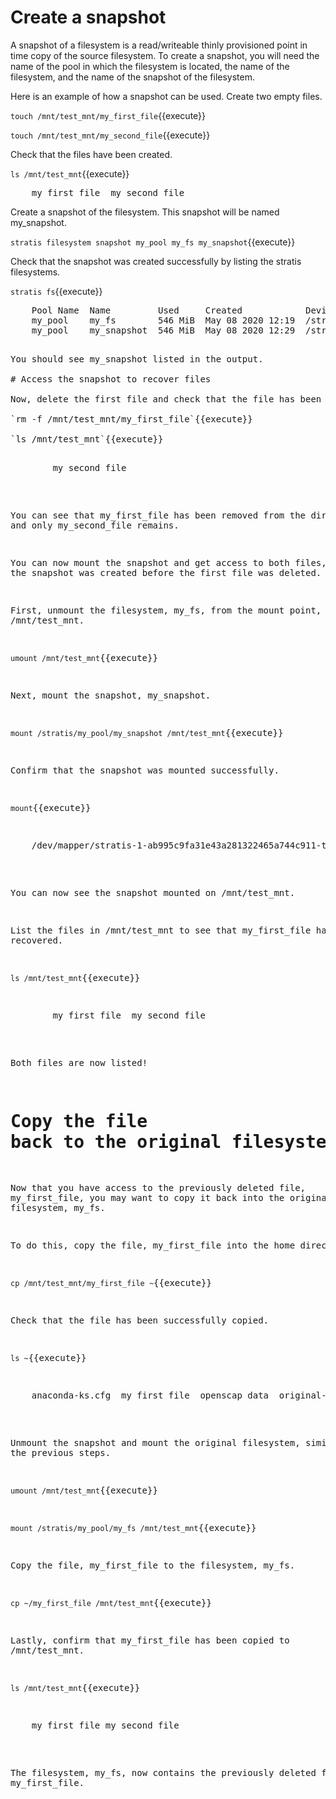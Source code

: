 # Create a snapshot

A snapshot of a filesystem is a read/writeable thinly provisioned point in time copy of the source filesystem. To create a snapshot, you will need the name of the pool in which the filesystem is located, the name of the filesystem, and the name of the snapshot of the filesystem.

Here is an example of how a snapshot can be used. Create two empty files.

`touch /mnt/test_mnt/my_first_file`{{execute}}

`touch /mnt/test_mnt/my_second_file`{{execute}}

Check that the files have been created.

`ls /mnt/test_mnt`{{execute}}

<pre class="file">
	my_first_file  my_second_file
</pre>

Create a snapshot of the filesystem. This snapshot will be named my_snapshot.

`stratis filesystem snapshot my_pool my_fs my_snapshot`{{execute}}

Check that the snapshot was created successfully by listing the stratis filesystems.

`stratis fs`{{execute}}

<pre class="file">
	Pool Name  Name         Used     Created            Device                        UUID
	my_pool    my_fs        546 MiB  May 08 2020 12:19  /stratis/my_pool/my_fs        0f808d165a264b779cb9108f7176c098
	my_pool    my_snapshot  546 MiB  May 08 2020 12:29  /stratis/my_pool/my_snapshot  cf5ac541bb7440a9b1cf5b2ebe936f05
<pre>

You should see my_snapshot listed in the output.

# Access the snapshot to recover files

Now, delete the first file and check that the file has been deleted.

`rm -f /mnt/test_mnt/my_first_file`{{execute}}

`ls /mnt/test_mnt`{{execute}}

<pre class="file">
        my_second_file
</pre>

You can see that my_first_file has been removed from the directory, and only my_second_file remains.

You can now mount the snapshot and get access to both files, since the snapshot was created before the first file was deleted.

First, unmount the filesystem, my_fs, from the mount point, /mnt/test_mnt.

`umount /mnt/test_mnt`{{execute}}

Next, mount the snapshot, my_snapshot.

`mount /stratis/my_pool/my_snapshot /mnt/test_mnt`{{execute}}

Confirm that the snapshot was mounted successfully.

`mount`{{execute}}

<pre class="file">
	/dev/mapper/stratis-1-ab995c9fa31e43a281322465a744c911-thin-fs-cf5ac541bb7440a9b1cf5b2ebe936f05 on /mnt/test_mnt type xfs (rw,relatime,seclabel,attr2,inode64,sunit=2048,swidth=2048,noquota)
</pre>

You can now see the snapshot mounted on /mnt/test_mnt.

List the files in /mnt/test_mnt to see that my_first_file has been recovered.

`ls /mnt/test_mnt`{{execute}}

<pre class="file">
        my_first_file  my_second_file
</pre>

Both files are now listed!

# Copy the file back to the original filesystem

Now that you have access to the previously deleted file, my_first_file, you may want to copy it back into the original filesystem, my_fs.

To do this, copy the file, my_first_file into the home directory.

`cp /mnt/test_mnt/my_first_file ~`{{execute}}

Check that the file has been successfully copied. 

`ls ~`{{execute}}

<pre class="file">
	anaconda-ks.cfg  my_first_file  openscap_data  original-ks.cfg
</pre>

Unmount the snapshot and mount the original filesystem, similarly to the previous steps.

`umount /mnt/test_mnt`{{execute}}

`mount /stratis/my_pool/my_fs /mnt/test_mnt`{{execute}}

Copy the file, my_first_file to the filesystem, my_fs.

`cp ~/my_first_file /mnt/test_mnt`{{execute}} 

Lastly, confirm that my_first_file has been copied to /mnt/test_mnt.

`ls /mnt/test_mnt`{{execute}}

<pre class="file">
	my_first_file my_second_file
</pre>

The filesystem, my_fs, now contains the previously deleted file, my_first_file.
